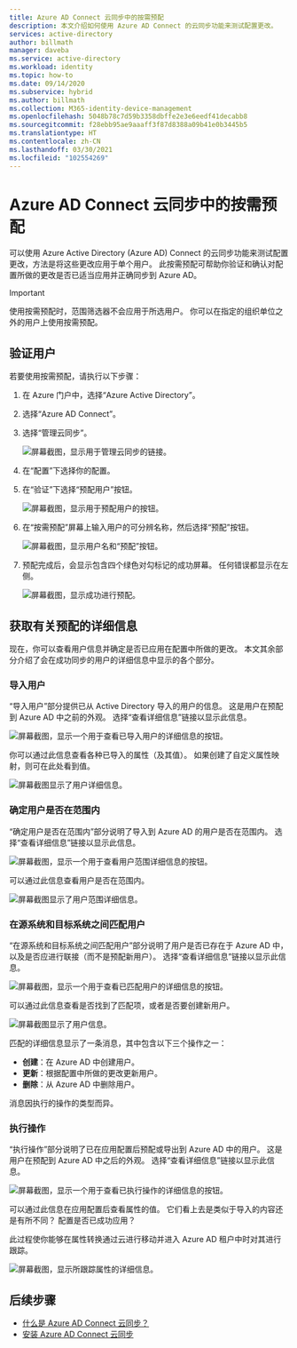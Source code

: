 ```yaml
---
title: Azure AD Connect 云同步中的按需预配
description: 本文介绍如何使用 Azure AD Connect 的云同步功能来测试配置更改。
services: active-directory
author: billmath
manager: daveba
ms.service: active-directory
ms.workload: identity
ms.topic: how-to
ms.date: 09/14/2020
ms.subservice: hybrid
ms.author: billmath
ms.collection: M365-identity-device-management
ms.openlocfilehash: 5048b78c7d59b3358dbffe2e3e6eedf41decabb8
ms.sourcegitcommit: f28ebb95ae9aaaff3f87d8388a09b41e0b3445b5
ms.translationtype: HT
ms.contentlocale: zh-CN
ms.lasthandoff: 03/30/2021
ms.locfileid: "102554269"
---
```

# <a name="on-demand-provisioning-in-azure-ad-connect-cloud-sync"></a>Azure AD Connect 云同步中的按需预配

可以使用 Azure Active Directory (Azure AD) Connect 的云同步功能来测试配置更改，方法是将这些更改应用于单个用户。 此按需预配可帮助你验证和确认对配置所做的更改是否已适当应用并正确同步到 Azure AD。  

> [!IMPORTANT] 
> 使用按需预配时，范围筛选器不会应用于所选用户。 你可以在指定的组织单位之外的用户上使用按需预配。

## <a name="validate-a-user"></a>验证用户
若要使用按需预配，请执行以下步骤：

1.  在 Azure 门户中，选择“Azure Active Directory”。 
2.  选择“Azure AD Connect”。
3.  选择“管理云同步”。

    ![屏幕截图，显示用于管理云同步的链接。](media/how-to-install/install-6.png)
4. 在“配置”下选择你的配置。
5. 在“验证”下选择“预配用户”按钮。  

   ![屏幕截图，显示用于预配用户的按钮。](media/how-to-on-demand-provision/on-demand-2.png)

6. 在“按需预配”屏幕上输入用户的可分辨名称，然后选择“预配”按钮。   
 
   ![屏幕截图，显示用户名和“预配”按钮。](media/how-to-on-demand-provision/on-demand-3.png)
7. 预配完成后，会显示包含四个绿色对勾标记的成功屏幕。 任何错误都显示在左侧。

   ![屏幕截图，显示成功进行预配。](media/how-to-on-demand-provision/on-demand-4.png)

## <a name="get-details-about-provisioning"></a>获取有关预配的详细信息
现在，你可以查看用户信息并确定是否已应用在配置中所做的更改。 本文其余部分介绍了会在成功同步的用户的详细信息中显示的各个部分。

### <a name="import-user"></a>导入用户
“导入用户”部分提供已从 Active Directory 导入的用户的信息。 这是用户在预配到 Azure AD 中之前的外观。 选择“查看详细信息”链接以显示此信息。

![屏幕截图，显示一个用于查看已导入用户的详细信息的按钮。](media/how-to-on-demand-provision/on-demand-5.png)

你可以通过此信息查看各种已导入的属性（及其值）。 如果创建了自定义属性映射，则可在此处看到值。

![屏幕截图显示了用户详细信息。](media/how-to-on-demand-provision/on-demand-6.png)

### <a name="determine-if-user-is-in-scope"></a>确定用户是否在范围内
“确定用户是否在范围内”部分说明了导入到 Azure AD 的用户是否在范围内。 选择“查看详细信息”链接以显示此信息。

![屏幕截图，显示一个用于查看用户范围详细信息的按钮。](media/how-to-on-demand-provision/on-demand-7.png)

可以通过此信息查看用户是否在范围内。

![屏幕截图显示了用户范围详细信息。](media/how-to-on-demand-provision/on-demand-10a.png)

### <a name="match-user-between-source-and-target-system"></a>在源系统和目标系统之间匹配用户
“在源系统和目标系统之间匹配用户”部分说明了用户是否已存在于 Azure AD 中，以及是否应进行联接（而不是预配新用户）。 选择“查看详细信息”链接以显示此信息。

![屏幕截图，显示一个用于查看已匹配用户的详细信息的按钮。](media/how-to-on-demand-provision/on-demand-8.png)

可以通过此信息查看是否找到了匹配项，或者是否要创建新用户。

![屏幕截图显示了用户信息。](media/how-to-on-demand-provision/on-demand-11.png)

匹配的详细信息显示了一条消息，其中包含以下三个操作之一：
- **创建**：在 Azure AD 中创建用户。
- **更新**：根据配置中所做的更改更新用户。
- **删除**：从 Azure AD 中删除用户。

消息因执行的操作的类型而异。

### <a name="perform-action"></a>执行操作
“执行操作”部分说明了已在应用配置后预配或导出到 Azure AD 中的用户。 这是用户在预配到 Azure AD 中之后的外观。 选择“查看详细信息”链接以显示此信息。

![屏幕截图，显示一个用于查看已执行操作的详细信息的按钮。](media/how-to-on-demand-provision/on-demand-9.png)

可以通过此信息在应用配置后查看属性的值。 它们看上去是类似于导入的内容还是有所不同？ 配置是否已成功应用？  

此过程使你能够在属性转换通过云进行移动并进入 Azure AD 租户中时对其进行跟踪。

![屏幕截图，显示所跟踪属性的详细信息。](media/how-to-on-demand-provision/on-demand-12.png)

## <a name="next-steps"></a>后续步骤 

- [什么是 Azure AD Connect 云同步？](what-is-cloud-sync.md)
- [安装 Azure AD Connect 云同步](how-to-install.md)
 